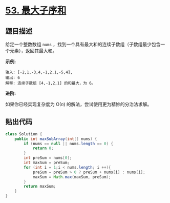 # [53. 最大子序和](https://leetcode-cn.com/problems/maximum-subarray/)

## 题目描述

给定一个整数数组 `nums` ，找到一个具有最大和的连续子数组（子数组最少包含一个元素），返回其最大和。

**示例:**

```
输入: [-2,1,-3,4,-1,2,1,-5,4],
输出: 6
解释: 连续子数组 [4,-1,2,1] 的和最大，为 6。
```

**进阶:**

如果你已经实现复杂度为 O(*n*) 的解法，尝试使用更为精妙的分治法求解。

## 贴出代码

```java
class Solution {
    public int maxSubArray(int[] nums) {
        if (nums == null || nums.length == 0) {
			return 0;
		}
		int preSum = nums[0];
		int maxSum = preSum;
		for (int i = 1;i < nums.length; i ++){
			preSum = preSum > 0 ? preSum + nums[i] : nums[i];
			maxSum = Math.max(maxSum, preSum);
		}
		return maxSum;
    }
}
```

```go

```